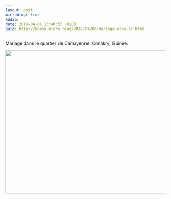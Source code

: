 ```yaml
---
layout: post
microblog: true
audio: 
date: 2018-04-06 13:40:55 +0200
guid: http://kapsa.micro.blog/2018/04/06/mariage-dans-le.html
---
```

Mariage dans le quartier de Camayenne. Conakry, Guinée.

<img src="http://www.jeankapsa.com/uploads/2018/ac0d5c7168.jpg" width="600" height="450" />
